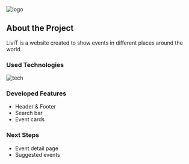 ![logo](../assets/logo_mejorado.svg)

## About the Project
LiviT is a website created to show events in different places around the world.

### Used Technologies
![tech](./assets/technologies)

### Developed Features

* Header & Footer
* Search bar
* Event cards

### Next Steps

* Event detail page
* Suggested events
